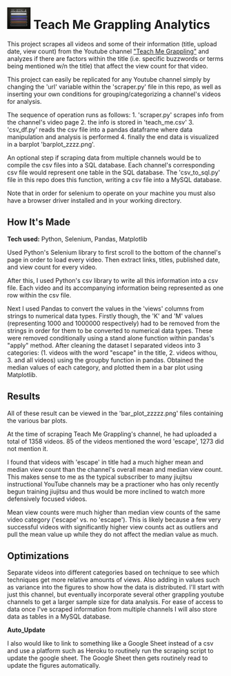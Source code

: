 # <img src='belts.jpeg' height='50'></a> Teach Me Grappling Analytics
This project scrapes all videos and some of their information (title, upload date, view count) from the Youtube channel ["Teach Me Grappling"](https://www.youtube.com/channel/UC8X1oaFtxTGGAueI-sWE4Mg) and analyzes if there are factors within the title (i.e. specific buzzwords or terms being mentioned w/n the title) that affect the view count for that video. 

This project can easily be replicated for any Youtube channel simply by changing the 'url' variable within the 'scraper.py' file in this repo, as well as inserting your own conditions for grouping/categorizing a channel's videos for analysis. 

The sequence of operation runs as follows: 1. 'scraper.py' scrapes info from the channel's video page 2. the info is stored in 'teach_me.csv' 3. 'csv_df.py' reads the csv file into a pandas dataframe where data manipulation and analysis is performed 4. finally the end data is visualized in a barplot 'barplot_zzzz.png'.

An optional step if scraping data from multiple channels would be to compile the csv files into a SQL database. Each channel's corresponding csv file would represent one table in the SQL database. The 'csv_to_sql.py' file in this repo does this function, writing a csv file into a MySQL database.

Note that in order for selenium to operate on your machine you must also have a browser driver installed and in your working directory.

## How It's Made

**Tech used:** Python, Selenium, Pandas, Matplotlib

Used Python's Selenium library to first scroll to the bottom of the channel's page in order to load every video. Then extract links, titles, published date, and view count for every video. 

After this, I used Python's csv library to write all this information into a csv file. Each video and its accompanying information being represented as one row within the csv file.

Next I used Pandas to convert the values in the 'views' columns from strings to numerical data types. Firstly though, the 'K' and 'M' values (representing 1000 and 1000000 respectively) had to be removed from the strings in order for them to be converted to numerical data types. These were removed conditionally using a stand alone function within pandas's "apply" method. After cleaning the dataset I separated videos into 3 categories: (1. videos with the word "escape" in the title, 2. videos withou, 3. and all videos) using the groupby function in pandas. Obtained the median values of each category, and plotted them in a bar plot using Matplotlib. 

## Results

All of these result can be viewed in the 'bar_plot_zzzzz.png' files containing the various bar plots.

At the time of scraping Teach Me Grappling's channel, he had uploaded a total of 1358 videos. 85 of the videos mentioned the word 'escape', 1273 did not mention it.

I found that videos with 'escape' in title had a much higher mean and median view count than the channel's overall mean and median view count. This makes sense to me as the typical subscriber to many jiujitsu instructional YouTube channels may be a practioner who has only recently begun training jiujitsu and thus would be more inclined to watch more defensively focused videos.  

Mean view counts were much higher than median view counts of the same video category ('escape' vs. no 'escape'). This is likely because a few very successful videos with significantly higher view counts act as outliers and pull the mean value up while they do not affect the median value as much. 

## Optimizations

Separate videos into different categories based on technique to see which techniques get more relative amounts of views. Also adding in values such as variance into the figures to show how the data is distributed. I'll start with just this channel, but eventually incorporate several other grappling youtube channels to get a larger sample size for data analysis. For ease of access to data once I've scraped information from multiple channels I will also store data as tables in a MySQL database.

**Auto_Update**

I also would like to link to something like a Google Sheet instead of a csv and use a platform such as Heroku to routinely run the scraping script to update the google sheet. The Google Sheet then gets routinely read to update the figures automatically.  

